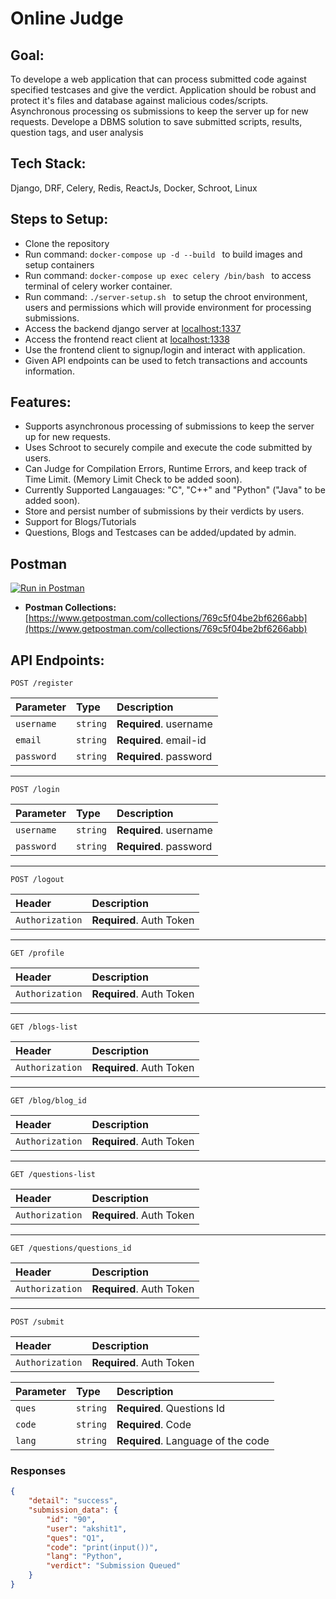 # Online Judge

## Goal:

To develope a web application that can process submitted code against specified testcases and give the verdict. Application should be robust and
protect it's files and database against malicious codes/scripts. Asynchronous processing os submissions to keep the server up for new requests. 
Develope a DBMS solution to save submitted scripts, results, question tags, and user analysis

## Tech Stack:

Django, DRF, Celery, Redis, ReactJs, Docker, Schroot, Linux

## Steps to Setup:

- Clone the repository
- Run command: ```docker-compose up -d --build ``` to build images and setup containers
- Run command: ```docker-compose up exec celery /bin/bash ``` to access terminal of celery worker container.
- Run command: ```./server-setup.sh ``` to setup the chroot environment, users and permissions which will provide environment for processing submissions.
- Access the backend django server at <a href="http://localhost:1337/">localhost:1337</a>
- Access the frontend react client at <a href="http://localhost:1338/">localhost:1338</a>
- Use the frontend client to signup/login and interact with application.
- Given API endpoints can be used to fetch transactions and accounts information.

## Features:

- Supports asynchronous processing of submissions to keep the server up for new requests.
- Uses Schroot to securely compile and execute the code submitted by users.
- Can Judge for Compilation Errors, Runtime Errors, and keep track of Time Limit. (Memory Limit Check to be added soon).
- Currently Supported Langauages: "C", "C++" and "Python" ("Java" to be added soon).
- Store and persist number of submissions by their verdicts by users.
- Support for Blogs/Tutorials
- Questions, Blogs and Testcases can be added/updated by admin.

## Postman

[![Run in Postman](https://run.pstmn.io/button.svg)](https://app.getpostman.com/run-collection/769c5f04be2bf6266abb?action=collection%2Fimport)

- **Postman Collections:** [https://www.getpostman.com/collections/769c5f04be2bf6266abb](https://www.getpostman.com/collections/769c5f04be2bf6266abb)


## API Endpoints:

```http
POST /register
```

| Parameter | Type      | Description                                                   |
| :-------- | :-------- | :------------------------------------------------------------ |
| `username`    | `string` | **Required**. username |
| `email`    | `string` | **Required**. email-id |
| `password`    | `string` | **Required**. password |

---

```http
POST /login
```

| Parameter | Type      | Description                                                   |
| :-------- | :-------- | :------------------------------------------------------------ |
| `username`    | `string` | **Required**. username |
| `password`    | `string` | **Required**. password |


---

```http
POST /logout
```

| Header     | Description                                                   |
| :------------ | :------------------------------------------------------------ |
| `Authorization`        | **Required**. Auth Token |


---

```http
GET /profile
```

| Header     | Description                                                   |
| :------------ | :------------------------------------------------------------ |
| `Authorization`        | **Required**. Auth Token |


---

```http
GET /blogs-list
```

| Header     | Description                                                   |
| :------------ | :------------------------------------------------------------ |
| `Authorization`        | **Required**. Auth Token |

---

```http
GET /blog/blog_id
```

| Header     | Description                                                   |
| :------------ | :------------------------------------------------------------ |
| `Authorization`        | **Required**. Auth Token |

---

```http
GET /questions-list
```

| Header     | Description                                                   |
| :------------ | :------------------------------------------------------------ |
| `Authorization`        | **Required**. Auth Token |

---

```http
GET /questions/questions_id
```

| Header     | Description                                                   |
| :------------ | :------------------------------------------------------------ |
| `Authorization`        | **Required**. Auth Token |

---

```http
POST /submit
```

| Header     | Description                                                   |
| :------------ | :------------------------------------------------------------ |
| `Authorization`        | **Required**. Auth Token |


| Parameter | Type      | Description                                                   |
| :-------- | :-------- | :------------------------------------------------------------ |
| `ques`    | `string` | **Required**. Questions Id |
| `code`    | `string` | **Required**. Code |
| `lang`    | `string` | **Required**. Language of the code |


### Responses

```json
{
    "detail": "success",
    "submission_data": {
        "id": "90",
        "user": "akshit1",
        "ques": "Q1",
        "code": "print(input())",
        "lang": "Python",
        "verdict": "Submission Queued"
    }
}
```
